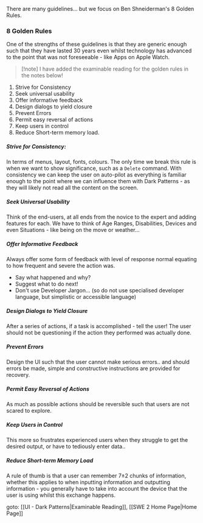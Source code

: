There are many guidelines... but we focus on Ben Shneiderman's 8 Golden Rules.

### 8 Golden Rules

One of the strengths of these guidelines is that they are generic enough such that they have lasted 30 years even whilst technology has advanced to the point that was not foreseeable - like Apps on Apple Watch.

>[!note] I have added the examinable reading for the golden rules in the notes below!

1. Strive for Consistency
2. Seek universal usability
3. Offer informative feedback
4. Design dialogs to yield closure
5. Prevent Errors
6. Permit easy reversal of actions
7. Keep users in control
8. Reduce Short-term memory load.

##### Strive for Consistency:
In terms of menus, layout, fonts, colours. The only time we break this rule is when we want to show significance, such as a `Delete` command. With consistency we can keep the user on auto-pilot as everything is familiar enough to the point where we can influence them with Dark Patterns - as they will likely not read all the content on the screen. 


##### Seek Universal Usability
Think of the end-users, at all ends from the novice to the expert and adding features for each. We have to think of Age Ranges, Disabilities, Devices and even Situations - like being on the move or weather...


##### Offer Informative Feedback
Always offer some form of feedback with level of response normal equating to how frequent and severe the action was.

- Say what happened and why?
- Suggest what to do next!
- Don't use Developer Jargon... (so do not use specialised developer language, but simplistic or accessible language)


##### Design Dialogs to Yield Closure
After a series of actions, if a task is accomplished - tell the user! The user should not be questioning if the action they performed was actually done.


##### Prevent Errors
Design the UI such that the user cannot make serious errors.. and should errors be made, simple and constructive instructions are provided for recovery.


##### Permit Easy Reversal of Actions
As much as possible actions should be reversible such that users are not scared to explore.


##### Keep Users in Control
This more so frustrates experienced users when they struggle to get the desired output, or have to tediously enter data..


##### Reduce Short-term Memory Load
A rule of thumb is that a user can remember 7±2 chunks of information, whether this applies to when inputting information and outputting information - you generally have to take into account the device that the user is using whilst this exchange happens.

goto: [[UI - Dark Patterns|Examinable Reading]], [[SWE 2 Home Page|Home Page]]
